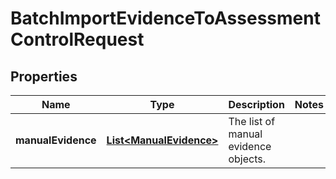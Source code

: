 

# BatchImportEvidenceToAssessmentControlRequest


## Properties

| Name | Type | Description | Notes |
|------------ | ------------- | ------------- | -------------|
|**manualEvidence** | [**List&lt;ManualEvidence&gt;**](ManualEvidence.md) |  The list of manual evidence objects.  |  |



